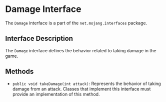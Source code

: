 # Damage Interface

The `Damage` interface is a part of the `net.mojang.interfaces` package.

## Interface Description

The `Damage` interface defines the behavior related to taking damage in the game.

## Methods

- `public void takeDamage(int attack)`: Represents the behavior of taking damage from an attack. Classes that implement this interface must provide an implementation of this method.

